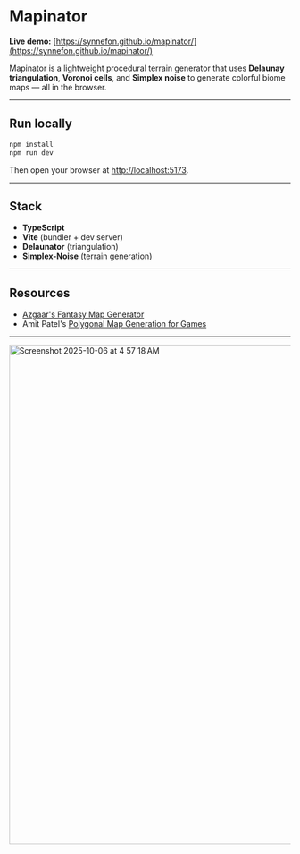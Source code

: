 # Mapinator  
**Live demo:** [https://synnefon.github.io/mapinator/](https://synnefon.github.io/mapinator/)

Mapinator is a lightweight procedural terrain generator that uses **Delaunay triangulation**, **Voronoi cells**, and **Simplex noise** to generate colorful biome maps — all in the browser.

---

## Run locally

```bash
npm install
npm run dev
```

Then open your browser at [http://localhost:5173](http://localhost:5173).

---

## Stack

- **TypeScript**  
- **Vite** (bundler + dev server)  
- **Delaunator** (triangulation)  
- **Simplex-Noise** (terrain generation)  

---

## Resources

- [Azgaar's Fantasy Map Generator](https://github.com/Azgaar/Fantasy-Map-Generator?tab=readme-ov-file)
- Amit Patel's [Polygonal Map Generation for Games](http://www-cs-students.stanford.edu/~amitp/game-programming/polygon-map-generation/)

---

<img width="1316" height="893" alt="Screenshot 2025-10-06 at 4 57 18 AM" src="https://github.com/user-attachments/assets/188b7100-5ca7-45fe-aba8-00ea46a2ee76" />
